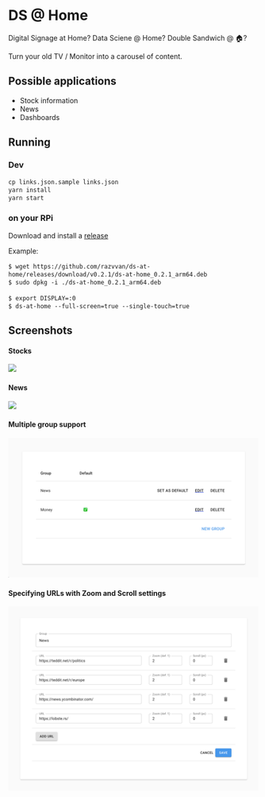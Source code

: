 # DS @ Home

Digital Signage at Home? Data Sciene @ Home? Double Sandwich @ 🏠?

Turn your old TV / Monitor into a carousel of content.

## Possible applications

- Stock information
- News
- Dashboards

## Running 

### Dev

```
cp links.json.sample links.json
yarn install
yarn start
```

### on your RPi 

Download and install a [release](https://github.com/razvvan/ds-at-home/releases)

Example:

```
$ wget https://github.com/razvvan/ds-at-home/releases/download/v0.2.1/ds-at-home_0.2.1_arm64.deb
$ sudo dpkg -i ./ds-at-home_0.2.1_arm64.deb

$ export DISPLAY=:0
$ ds-at-home --full-screen=true --single-touch=true
```

## Screenshots

#### Stocks
![](docs/sample1.gif)


#### News
![](docs/sample2.gif)


#### Multiple group support
![](docs/admin1.png)


#### Specifying URLs with Zoom and Scroll settings
![](docs/admin2.png)



